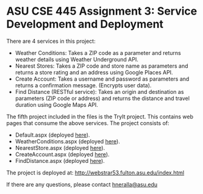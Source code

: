 # ASU CSE 445 Assignment 3: Service Development and Deployment

There are 4 services in this project:

* Weather Conditions: Takes a ZIP code as a parameter and returns weather details using Weather Underground API. 
* Nearest Stores: Takes a ZIP code and store name as parameters and returns a store rating and an address using Google Places API. 
* Create Account: Takes a username and password as parameters and returns a confirmation message. (Encrypts user data). 
* Find Distance (RESTful service): Takes an origin and destination as parameters (ZIP code or address) and returns the distance and travel duration using Google Maps API. 

The fifth project included in the files is the TryIt project. This contains web pages that consume the above services. The project consists of: <br />
* Default.aspx (deployed [here](http://webstrar53.fulton.asu.edu/page0/Default.aspx)).
* WeatherConditions.aspx (deployed [here](http://webstrar53.fulton.asu.edu/page0/WeatherConditions.aspx)).
* NearestStore.aspx (deployed [here](http://webstrar53.fulton.asu.edu/page0/NearestStore.aspx)).
* CreateAccount.aspx (deployed [here](http://webstrar53.fulton.asu.edu/page0/CreateAccount.aspx)).
* FindDistance.aspx (deployed [here](http://webstrar53.fulton.asu.edu/page0/FindDistance.aspx)).
 
The project is deployed at: http://webstrar53.fulton.asu.edu/index.html

If there are any questions, please contact hneralla@asu.edu 
